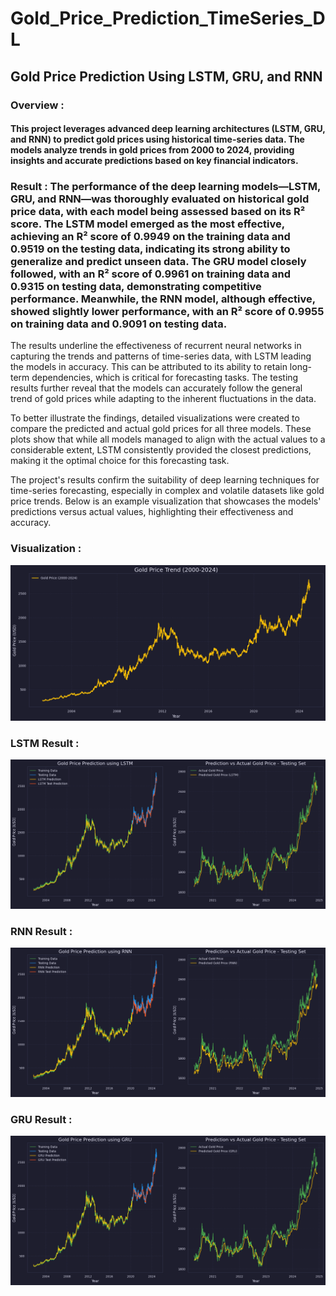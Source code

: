# Gold_Price_Prediction_TimeSeries_DL

## Gold Price Prediction Using LSTM, GRU, and RNN

### Overview : 
#### This project leverages advanced deep learning architectures (LSTM, GRU, and RNN) to predict gold prices using historical time-series data. The models analyze trends in gold prices from 2000 to 2024, providing insights and accurate predictions based on key financial indicators.

### Result : The performance of the deep learning models—LSTM, GRU, and RNN—was thoroughly evaluated on historical gold price data, with each model being assessed based on its R² score. The LSTM model emerged as the most effective, achieving an R² score of 0.9949 on the training data and 0.9519 on the testing data, indicating its strong ability to generalize and predict unseen data. The GRU model closely followed, with an R² score of 0.9961 on training data and 0.9315 on testing data, demonstrating competitive performance. Meanwhile, the RNN model, although effective, showed slightly lower performance, with an R² score of 0.9955 on training data and 0.9091 on testing data.

The results underline the effectiveness of recurrent neural networks in capturing the trends and patterns of time-series data, with LSTM leading the models in accuracy. This can be attributed to its ability to retain long-term dependencies, which is critical for forecasting tasks. The testing results further reveal that the models can accurately follow the general trend of gold prices while adapting to the inherent fluctuations in the data.

To better illustrate the findings, detailed visualizations were created to compare the predicted and actual gold prices for all three models. These plots show that while all models managed to align with the actual values to a considerable extent, LSTM consistently provided the closest predictions, making it the optimal choice for this forecasting task.

The project's results confirm the suitability of deep learning techniques for time-series forecasting, especially in complex and volatile datasets like gold price trends. Below is an example visualization that showcases the models' predictions versus actual values, highlighting their effectiveness and accuracy.



### Visualization : 

![visualization.png](https://github.com/Sameh20200218AI/Gold_Price_Prediction_TimeSeries_DL/blob/main/visualization.png) 

### LSTM Result : 

![lstm_result.png](https://github.com/Sameh20200218AI/Gold_Price_Prediction_TimeSeries_DL/blob/main/lstm_result.png) 


### RNN Result : 

![rnn_result.png](https://github.com/Sameh20200218AI/Gold_Price_Prediction_TimeSeries_DL/blob/main/rnn_result.png) 


### GRU Result : 

![gru_result.png](https://github.com/Sameh20200218AI/Gold_Price_Prediction_TimeSeries_DL/blob/main/gru_result.png) 





